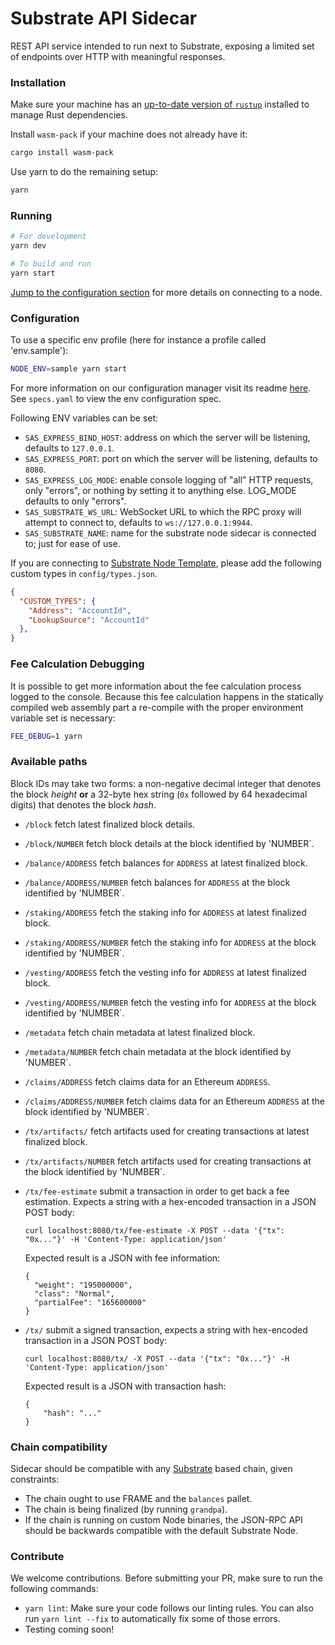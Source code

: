 # Substrate API Sidecar

REST API service intended to run next to Substrate, exposing a limited set of endpoints over HTTP
with meaningful responses.

### Installation

Make sure your machine has an
[up-to-date version of `rustup`](https://www.rust-lang.org/tools/install) installed to manage Rust
dependencies.

Install `wasm-pack` if your machine does not already have it:

``` bash
cargo install wasm-pack
```

Use yarn to do the remaining setup:

``` bash
yarn
```

### Running

```bash
# For development
yarn dev

# To build and run
yarn start
```

[Jump to the configuration section](#configuration) for more details on connecting to a node.

### Configuration

To use a specific env profile (here for instance a profile called 'env.sample'):

```bash
NODE_ENV=sample yarn start
```

For more information on our configuration manager visit its readme [here](https://gitlab.com/chevdor/confmgr/-/raw/master/README.adoc). See `specs.yaml` to view the env configuration spec.

Following ENV variables can be set:

- `SAS_EXPRESS_BIND_HOST`: address on which the server will be listening, defaults to `127.0.0.1`.
- `SAS_EXPRESS_PORT`: port on which the server will be listening, defaults to `8080`.
- `SAS_EXPRESS_LOG_MODE`: enable console logging of "all" HTTP requests, only "errors", or nothing by
  setting it to anything else. LOG_MODE defaults to only "errors".
- `SAS_SUBSTRATE_WS_URL`: WebSocket URL to which the RPC proxy will attempt to connect to, defaults to
  `ws://127.0.0.1:9944`.
- `SAS_SUBSTRATE_NAME`: name for the substrate node sidecar is connected to; just for ease of use.

If you are connecting to [Substrate Node Template](https://github.com/substrate-developer-hub/substrate-node-template), please add the following  custom types in `config/types.json`.

```json
{
  "CUSTOM_TYPES": {
    "Address": "AccountId",
    "LookupSource": "AccountId"
  },
}
```

### Fee Calculation Debugging

It is possible to get more information about the fee calculation process logged to
the console. Because this fee calculation happens in the statically compiled web assembly part
a re-compile with the proper environment variable set is necessary:

```bash
FEE_DEBUG=1 yarn
```

### Available paths

Block IDs may take two forms: a non-negative decimal integer that denotes the block _height_ **or**
a 32-byte hex string (`0x` followed by 64 hexadecimal digits) that denotes the block _hash_.

- `/block` fetch latest finalized block details.

- `/block/NUMBER` fetch block details at the block identified by 'NUMBER`.

- `/balance/ADDRESS` fetch balances for `ADDRESS` at latest finalized block.

- `/balance/ADDRESS/NUMBER` fetch balances for `ADDRESS` at the block identified by 'NUMBER`.

- `/staking/ADDRESS` fetch the staking info for `ADDRESS` at latest finalized block.

- `/staking/ADDRESS/NUMBER` fetch the staking info for `ADDRESS` at the block identified by 'NUMBER`.

- `/vesting/ADDRESS` fetch the vesting info for `ADDRESS` at latest finalized block.

- `/vesting/ADDRESS/NUMBER` fetch the vesting info for `ADDRESS` at the block identified by 'NUMBER`.

- `/metadata` fetch chain metadata at latest finalized block.

- `/metadata/NUMBER` fetch chain metadata at the block identified by 'NUMBER`.

- `/claims/ADDRESS` fetch claims data for an Ethereum `ADDRESS`.

- `/claims/ADDRESS/NUMBER` fetch claims data for an Ethereum `ADDRESS` at the block identified by 'NUMBER`.

- `/tx/artifacts/` fetch artifacts used for creating transactions at latest finalized block.

- `/tx/artifacts/NUMBER` fetch artifacts used for creating transactions at the block identified by 'NUMBER`.

- `/tx/fee-estimate` submit a transaction in order to get back a fee estimation. Expects a string
  with a hex-encoded transaction in a JSON POST body:
  ```
  curl localhost:8080/tx/fee-estimate -X POST --data '{"tx": "0x..."}' -H 'Content-Type: application/json'
  ```
  Expected result is a JSON with fee information:
  ```
  {
    "weight": "195000000",
    "class": "Normal",
    "partialFee": "165600000"
  }
  ```

- `/tx/` submit a signed transaction, expects a string with hex-encoded transaction in a JSON POST
  body:
  ```
  curl localhost:8080/tx/ -X POST --data '{"tx": "0x..."}' -H 'Content-Type: application/json'
  ```
  Expected result is a JSON with transaction hash:
  ```
  {
      "hash": "..."
  }
  ```



### Chain compatibility

Sidecar should be compatible with any [Substrate](https://substrate.dev/) based chain, given
constraints:

- The chain ought to use FRAME and the `balances` pallet.
- The chain is being finalized (by running `grandpa`).
- If the chain is running on custom Node binaries, the JSON-RPC API should be backwards compatible
  with the default Substrate Node.

### Contribute

We welcome contributions. Before submitting your PR, make sure to run the following commands:

- `yarn lint`: Make sure your code follows our linting rules. You can also run `yarn lint --fix` to automatically fix some of those errors.
- Testing coming soon!
